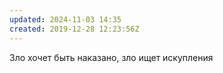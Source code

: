 ```yaml
---
updated: 2024-11-03 14:35
created: 2019-12-28 12:23:56Z
---
```


Зло хочет быть наказано, зло ищет искупления